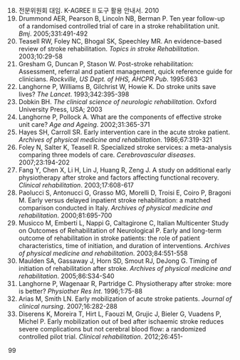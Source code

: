 18) 전문위원회 대임. K-AGREE II 도구 활용 안내서. 2010
19) Drummond AER, Pearson B, Lincoln NB, Berman P. Ten year follow-up of a randomised controlled trial of care in a stroke rehabilitation unit. *Bmj*. 2005;331:491-492
20) Teasell RW, Foley NC, Bhogal SK, Speechley MR. An evidence-based review of stroke rehabilitation. *Topics in stroke Rehabilitation*. 2003;10:29-58
21) Gresham G, Duncan P, Stason W. Post-stroke rehabilitation: Assessment, referral and patient management, quick reference guide for clinicians. *Rockville, US Dept. of HHS, AHCPR Pub*. 1995:663
22) Langhorne P, Williams B, Gilchrist W, Howie K. Do stroke units save lives? *The Lancet*. 1993;342:395-398
23) Dobkin BH. *The clinical science of neurologic rehabilitation*. Oxford University Press, USA; 2003
24) Langhorne P, Pollock A. What are the components of effective stroke unit care? *Age and Ageing*. 2002;31:365-371
25) Hayes SH, Carroll SR. Early intervention care in the acute stroke patient. *Archives of physical medicine and rehabilitation*. 1986;67:319-321
26) Foley N, Salter K, Teasell R. Specialized stroke services: a meta-analysis comparing three models of care. *Cerebrovascular diseases*. 2007;23:194-202
27) Fang Y, Chen X, Li H, Lin J, Huang R, Zeng J. A study on additional early physiotherapy after stroke and factors affecting functional recovery. *Clinical rehabilitation*. 2003;17:608-617
28) Paolucci S, Antonucci G, Grasso MG, Morelli D, Troisi E, Coiro P, Bragoni M. Early versus delayed inpatient stroke rehabilitation: a matched comparison conducted in Italy. *Archives of physical medicine and rehabilitation*. 2000;81:695-700
29) Musicco M, Emberti L, Nappi G, Caltagirone C, Italian Multicenter Study on Outcomes of Rehabilitation of Neurological P. Early and long-term outcome of rehabilitation in stroke patients: the role of patient characteristics, time of initiation, and duration of interventions. *Archives of physical medicine and rehabilitation*. 2003;84:551-558
30) Maulden SA, Gassaway J, Horn SD, Smout RJ, DeJong G. Timing of initiation of rehabilitation after stroke. *Archives of physical medicine and rehabilitation*. 2005;86:S34-S40
31) Langhorne P, Wagenaar R, Partridge C. Physiotherapy after stroke: more is better? *Physiother Res Int*. 1996;1:75-88
32) Arias M, Smith LN. Early mobilization of acute stroke patients. *Journal of clinical nursing*. 2007;16:282-288
33) Diserens K, Moreira T, Hirt L, Faouzi M, Grujic J, Bieler G, Vuadens P, Michel P. Early mobilization out of bed after ischaemic stroke reduces severe complications but not cerebral blood flow: a randomized controlled pilot trial. *Clinical rehabilitation*. 2012;26:451-

<PAGE>99
